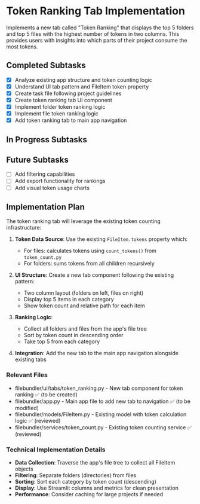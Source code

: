 # Token Ranking Tab Implementation

Implements a new tab called "Token Ranking" that displays the top 5 folders and top 5 files with the highest number of tokens in two columns. This provides users with insights into which parts of their project consume the most tokens.

## Completed Subtasks

- [x] Analyze existing app structure and token counting logic
- [x] Understand UI tab pattern and FileItem token property
- [x] Create task file following project guidelines
- [x] Create token ranking tab UI component
- [x] Implement folder token ranking logic
- [x] Implement file token ranking logic
- [x] Add token ranking tab to main app navigation

## In Progress Subtasks


## Future Subtasks

- [ ] Add filtering capabilities
- [ ] Add export functionality for rankings
- [ ] Add visual token usage charts

## Implementation Plan

The token ranking tab will leverage the existing token counting infrastructure:

1. **Token Data Source**: Use the existing `FileItem.tokens` property which:
   - For files: calculates tokens using `count_tokens()` from `token_count.py`
   - For folders: sums tokens from all children recursively

2. **UI Structure**: Create a new tab component following the existing pattern:
   - Two column layout (folders on left, files on right)
   - Display top 5 items in each category
   - Show token count and relative path for each item

3. **Ranking Logic**: 
   - Collect all folders and files from the app's file tree
   - Sort by token count in descending order
   - Take top 5 from each category

4. **Integration**: Add the new tab to the main app navigation alongside existing tabs

### Relevant Files

- filebundler/ui/tabs/token_ranking.py - New tab component for token ranking ✅ (to be created)
- filebundler/app.py - Main app file to add new tab to navigation ✅ (to be modified)
- filebundler/models/FileItem.py - Existing model with token calculation logic ✅ (reviewed)
- filebundler/services/token_count.py - Existing token counting service ✅ (reviewed)

### Technical Implementation Details

- **Data Collection**: Traverse the app's file tree to collect all FileItem objects
- **Filtering**: Separate folders (directories) from files
- **Sorting**: Sort each category by token count (descending)
- **Display**: Use Streamlit columns and metrics for clean presentation
- **Performance**: Consider caching for large projects if needed